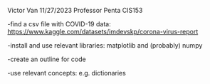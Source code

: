 Victor Van
11/27/2023
Professor Penta
CIS153

-find a csv file with COVID-19 data:
https://www.kaggle.com/datasets/imdevskp/corona-virus-report

-install and use relevant libraries:
matplotlib and (probably) numpy

-create an outline for code

-use relevant concepts:
e.g. dictionaries
